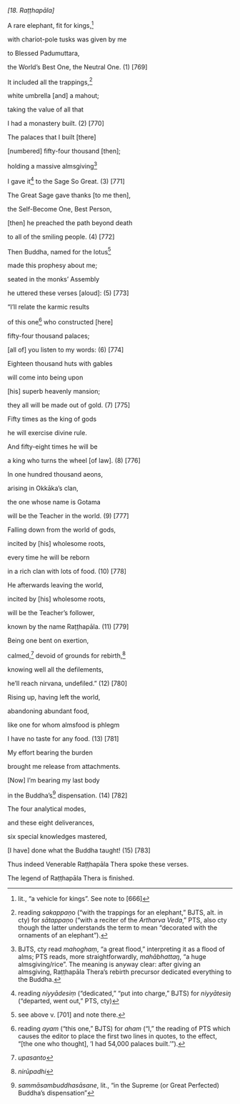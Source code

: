 *\[18. Raṭṭhapāla\]*

A rare elephant, fit for kings,[^1]

with chariot-pole tusks was given by me

to Blessed Padumuttara,

the World’s Best One, the Neutral One. (1) \[769\]

It included all the trappings,[^2]

white umbrella \[and\] a mahout;

taking the value of all that

I had a monastery built. (2) \[770\]

The palaces that I built \[there\]

\[numbered\] fifty-four thousand \[then\];

holding a massive almsgiving[^3]

I gave it[^4] to the Sage So Great. (3) \[771\]

The Great Sage gave thanks \[to me then\],

the Self-Become One, Best Person,

\[then\] he preached the path beyond death

to all of the smiling people. (4) \[772\]

Then Buddha, named for the lotus[^5]

made this prophesy about me;

seated in the monks’ Assembly

he uttered these verses \[aloud\]: (5) \[773\]

“I’ll relate the karmic results

of this one[^6] who constructed \[here\]

fifty-four thousand palaces;

\[all of\] you listen to my words: (6) \[774\]

Eighteen thousand huts with gables

will come into being upon

\[his\] superb heavenly mansion;

they all will be made out of gold. (7) \[775\]

Fifty times as the king of gods

he will exercise divine rule.

And fifty-eight times he will be

a king who turns the wheel \[of law\]. (8) \[776\]

In one hundred thousand aeons,

arising in Okkāka’s clan,

the one whose name is Gotama

will be the Teacher in the world. (9) \[777\]

Falling down from the world of gods,

incited by \[his\] wholesome roots,

every time he will be reborn

in a rich clan with lots of food. (10) \[778\]

He afterwards leaving the world,

incited by \[his\] wholesome roots,

will be the Teacher’s follower,

known by the name Raṭṭhapāla. (11) \[779\]

Being one bent on exertion,

calmed,[^7] devoid of grounds for rebirth,[^8]

knowing well all the defilements,

he’ll reach nirvana, undefiled.” (12) \[780\]

Rising up, having left the world,

abandoning abundant food,

like one for whom almsfood is phlegm

I have no taste for any food. (13) \[781\]

My effort bearing the burden

brought me release from attachments.

\[Now\] I’m bearing my last body

in the Buddha’s[^9] dispensation. (14) \[782\]

The four analytical modes,

and these eight deliverances,

six special knowledges mastered,

\[I have\] done what the Buddha taught! (15) \[783\]

Thus indeed Venerable Raṭṭhapāla Thera spoke these verses.

The legend of Raṭṭhapāla Thera is finished.

[^1]: lit., “a vehicle for kings”. See note to \[666\]

[^2]: reading *sakappaṇ*o (“with the trappings for an elephant,” BJTS,
    alt. in cty) for *sātappaṇ*o (“with a reciter of the *Artharva
    Veda*,” PTS, also cty though the latter understands the term to mean
    “decorated with the ornaments of an elephant”).

[^3]: BJTS, cty read *mahoghaṃ*, “a great flood,” interpreting it as a
    flood of alms; PTS reads, more straightforwardly, *mahābhattaŋ*, “a
    huge almsgiving/rice”. The meaning is anyway clear: after giving an
    almsgiving, Raṭṭhapāla Thera’s rebirth precursor dedicated
    everything to the Buddha.

[^4]: reading *niyyādesiṃ* (“dedicated,” “put into charge,” BJTS) for
    *niyyātesiŋ* (“departed, went out,” PTS, cty)

[^5]: see above v. \[701\] and note there.

[^6]: reading *ayam* (“this one,” BJTS) for *aham* (“I,” the reading of
    PTS which causes the editor to place the first two lines in quotes,
    to the effect, “\[the one who thought\], ’I had 54,000 palaces
    built.’”).

[^7]: *upasanto*

[^8]: *nirūpadhi*

[^9]: *sammāsambuddhasāsane*, lit., “in the Supreme (or Great Perfected)
    Buddha’s dispensation”

